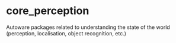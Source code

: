 # core_perception
Autoware packages related to understanding the state of the world (perception, localisation, object recognition, etc.)
